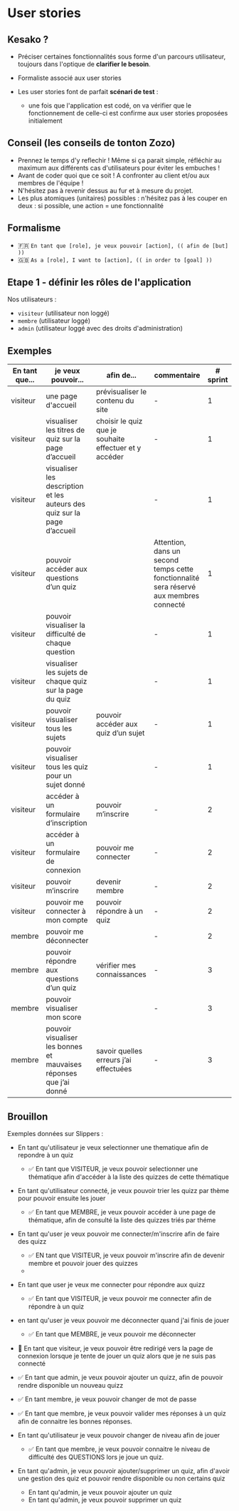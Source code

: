 # User stories

## Kesako ?

- Préciser certaines fonctionnalités sous forme d'un parcours utilisateur, toujours dans l'optique de **clarifier le besoin**.

- Formaliste associé aux user stories

- Les user stories font de parfait **scénari de test** : 
  - une fois que l'application est codé, on va vérifier que le fonctionnement de celle-ci est confirme aux user stories proposées initialement

## Conseil (les conseils de tonton Zozo)

- Prennez le temps d'y reflechir ! Même si ça parait simple, réfléchir au maximum aux différents cas d'utilisateurs pour éviter les embuches !
- Avant de coder quoi que ce soit ! A confronter au client et/ou aux membres de l'équipe !
- N'hésitez pas à revenir dessus au fur et à mesure du projet.
- Les plus atomiques (unitaires) possibles : n'hésitez pas à les couper en deux : si possible, une action = une fonctionnalité

## Formalisme

- 🇫🇷 `En tant que [role], je veux pouvoir [action], (( afin de [but] ))`
- 🇬🇧 `As a [role], I want to [action], (( in order to [goal] ))`

## Etape 1 - définir les rôles de l'application

Nos utilisateurs : 
- `visiteur` (utilisateur non loggé)
- `membre` (utilisateur loggé)
- `admin` (utilisateur loggé avec des droits d'administration)


## Exemples 

| En tant que...| je veux pouvoir... | afin de... | commentaire | # sprint |
|---|---|---|---|---|
visiteur | une page d'accueil | prévisualiser le contenu du site | - | 1 |
visiteur | visualiser les titres de quiz sur la page d’accueil | choisir le quiz que je souhaite effectuer et y accéder | - | 1 |
visiteur | visualiser les description et les auteurs des quiz sur la page d’accueil |  | - | 1 |
visiteur | pouvoir accéder aux questions d’un quiz | | Attention, dans un second temps cette fonctionnalité sera réservé aux membres connecté | 1 |
visiteur | pouvoir visualiser la difficulté de chaque question |  | - | 1 |
visiteur | visualiser les sujets de chaque quiz sur la page du quiz |  | - | 1 |
visiteur | pouvoir visualiser tous les sujets | pouvoir accéder aux quiz d’un sujet | - | 1 |
visiteur | pouvoir visualiser tous les quiz pour un sujet donné |  | - | 1 |
visiteur | accéder à un formulaire d’inscription | pouvoir m’inscrire | - | 2 |
visiteur | accéder à un formulaire de connexion | pouvoir me connecter | - | 2 |
visiteur | pouvoir m’inscrire | devenir membre | - | 2 |
visiteur | pouvoir me connecter à mon compte | pouvoir répondre à un quiz | - | 2 |
membre | pouvoir me déconnecter |  | - | 2 |
membre | pouvoir répondre aux questions d’un quiz | vérifier mes connaissances | - | 3 |
membre | pouvoir visualiser mon score |  | - | 3 |
membre | pouvoir visualiser les bonnes et mauvaises réponses que j’ai donné | savoir quelles erreurs j’ai effectuées | - | 3 |

## Brouillon

Exemples données sur Slippers :
- En tant qu'utilisateur je veux selectionner une thematique afin de repondre à un quiz
  - ✅ En tant que VISITEUR, je veux pouvoir selectionner une thématique afin d'accéder à la liste des quizzes de cette thématique

- En tant qu'utilisateur connecté, je veux pouvoir trier les quizz par thème pour pouvoir ensuite les jouer
  - ✅ En tant que MEMBRE, je veux pouvoir accéder à une page de thématique, afin de consulté la liste des quizzes triés par théme

- En tant qu'user je veux pouvoir me connecter/m'inscrire afin de faire des quizz
  - ✅ EN tant que VISITEUR, je veux pouvoir m'inscrire afin de devenir membre et pouvoir jouer des quizzes
  - 
- En tant que user je veux me connecter pour répondre aux quizz
  - ✅ En tant que VISITEUR, je veux pouvoir me connecter afin de répondre à un quiz

- en tant qu'user je veux pouvoir me déconnecter quand j'ai finis de jouer 
  - ✅ En tant que MEMBRE, je veux pouvoir me déconnecter 

- 🚧 En tant que visiteur, je veux pouvoir être redirigé vers la page de connexion lorsque je tente de jouer un quiz alors que je ne suis pas connecté

- ✅ En tant que admin, je veux pouvoir ajouter un quizz, afin de pouvoir rendre disponible un nouveau quizz 

- ✅ En tant membre, je veux pouvoir changer de mot de passe


- ✅ En tant que membre, je veux pouvoir valider mes réponses à un quiz afin de connaitre les bonnes réponses.

- En tant qu'utilisateur je veux pouvoir changer de niveau afin de jouer
  - ✅ En tant que membre, je veux pouvoir connaitre le niveau de difficulté des QUESTIONS lors je joue un quiz.


- En tant qu'admin, je veux pouvoir ajouter/supprimer un quiz, afin d'avoir une gestion des quiz et pouvoir rendre disponible ou non certains quiz
  - En tant qu'admin, je veux pouvoir ajouter un quiz
  - En tant qu'admin, je veux pouvoir supprimer un quiz
